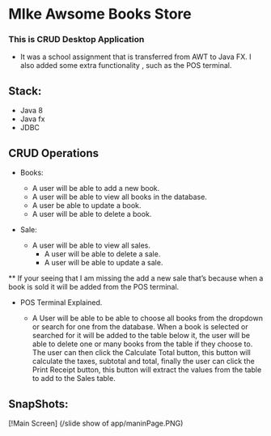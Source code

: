 # MIke Awsome Books Store
### This is CRUD Desktop Application 


* It was a school assignment that is transferred from AWT to Java FX. 
I also added some extra functionality , such as the POS terminal. 

## Stack:
  * Java 8
  * Java fx
  * JDBC



## CRUD Operations

* Books:
  * A user will be able to add a new book.
  * A user will be able to view all books in the database.
  * A user be able to update a book.
  * A user will be able to delete a book.


* Sale: 
  * A user will be able to view all sales.
	* A user will be able to delete a sale.
	* A user will be able to update a sale.


** If your seeing that I am missing the add a new sale that’s because when a book is sold it will be added from the POS terminal.

* POS Terminal Explained.

   *  A User will be able to be able to choose all books from the dropdown or search for one from the database. 
      When a book is selected or searched for it will be added to the table below it, the user will be able to 
      delete one or many books from the table if they choose to. The user can then click the Calculate Total button, 
      this button will calculate the taxes, subtotal and total, finally the user can click the Print Receipt button, 
      this button will extract the values from the table to add to the Sales table. 
      
## SnapShots:

[!Main Screen] (/slide show of app/maninPage.PNG)
      
      
      
      
      
      
      
